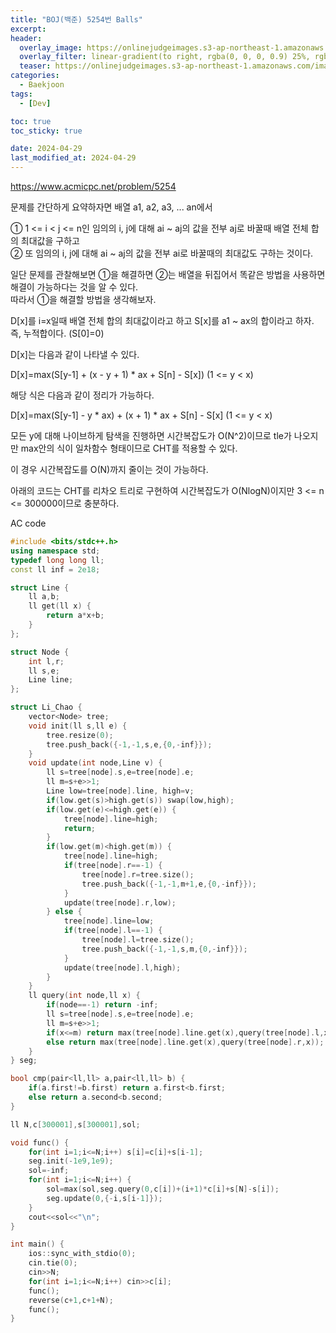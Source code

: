 ```yaml
---
title: "BOJ(백준) 5254번 Balls"
excerpt:
header:
  overlay_image: https://onlinejudgeimages.s3-ap-northeast-1.amazonaws.com/images/boj-og.png
  overlay_filter: linear-gradient(to right, rgba(0, 0, 0, 0.9) 25%, rgba(0, 0, 0, 0))
  teaser: https://onlinejudgeimages.s3-ap-northeast-1.amazonaws.com/images/boj-og.png
categories:
  - Baekjoon
tags:
  - [Dev]

toc: true
toc_sticky: true

date: 2024-04-29
last_modified_at: 2024-04-29
---
```


<https://www.acmicpc.net/problem/5254>

문제를 간단하게 요약하자면 배열 a1, a2, a3, ... an에서 

① 1 <= i < j <= n인 임의의 i, j에 대해 ai ~ aj의 값을 전부 aj로 바꿀때 배열 전체 합의 최대값을 구하고   
② 또 임의의 i, j에 대해 ai ~ aj의 값을 전부 ai로 바꿀때의 최대값도 구하는 것이다.

일단 문제를 관찰해보면 ①을 해결하면 ②는 배열을 뒤집어서 똑같은 방법을 사용하면 해결이 가능하다는 것을 알 수 있다.   
따라서 ①을 해결할 방법을 생각해보자.

D[x]를 i=x일때 배열 전체 합의 최대값이라고 하고 S[x]를 a1 ~ ax의 합이라고 하자. 즉, 누적합이다. (S[0]=0)

D[x]는 다음과 같이 나타낼 수 있다.

D[x]=max(S[y-1] + (x - y + 1) * ax + S[n] - S[x]) (1 <= y < x)

해당 식은 다음과 같이 정리가 가능하다.

D[x]=max(S[y-1] - y * ax) + (x + 1) * ax + S[n] - S[x] (1 <= y < x)

모든 y에 대해 나이브하게 탐색을 진행하면 시간복잡도가 O(N^2)이므로 tle가 나오지만 max안의 식이 일차함수 형태이므로 CHT를 적용할 수 있다.

이 경우 시간복잡도를 O(N)까지 줄이는 것이 가능하다.

아래의 코드는 CHT를 리차오 트리로 구현하여 시간복잡도가 O(NlogN)이지만 3 <= n <= 300000이므로 충분하다.

AC code
```cpp
#include <bits/stdc++.h>
using namespace std;
typedef long long ll;
const ll inf = 2e18;

struct Line {
    ll a,b;
    ll get(ll x) {
        return a*x+b;
    }
};

struct Node {
    int l,r;
    ll s,e;
    Line line;    
};

struct Li_Chao {
    vector<Node> tree;
    void init(ll s,ll e) {
    	tree.resize(0);
        tree.push_back({-1,-1,s,e,{0,-inf}});
    }
    void update(int node,Line v) {
        ll s=tree[node].s,e=tree[node].e;
        ll m=s+e>>1;
        Line low=tree[node].line, high=v;
        if(low.get(s)>high.get(s)) swap(low,high);
        if(low.get(e)<=high.get(e)) {
            tree[node].line=high;
            return;
        }
        if(low.get(m)<high.get(m)) {
            tree[node].line=high;
            if(tree[node].r==-1) {
                tree[node].r=tree.size();
                tree.push_back({-1,-1,m+1,e,{0,-inf}});
            }
            update(tree[node].r,low);
        } else {
            tree[node].line=low;
            if(tree[node].l==-1) {
                tree[node].l=tree.size();
                tree.push_back({-1,-1,s,m,{0,-inf}});
            }
            update(tree[node].l,high);
        }
    }
    ll query(int node,ll x) {
        if(node==-1) return -inf;
        ll s=tree[node].s,e=tree[node].e;
        ll m=s+e>>1;
        if(x<=m) return max(tree[node].line.get(x),query(tree[node].l,x));
        else return max(tree[node].line.get(x),query(tree[node].r,x));
    }
} seg;

bool cmp(pair<ll,ll> a,pair<ll,ll> b) {
	if(a.first!=b.first) return a.first<b.first;
	else return a.second<b.second;
}

ll N,c[300001],s[300001],sol;

void func() {
	for(int i=1;i<=N;i++) s[i]=c[i]+s[i-1];
    seg.init(-1e9,1e9);
    sol=-inf;
    for(int i=1;i<=N;i++) {
    	sol=max(sol,seg.query(0,c[i])+(i+1)*c[i]+s[N]-s[i]);
    	seg.update(0,{-i,s[i-1]});
	}
	cout<<sol<<"\n";
}

int main() {
	ios::sync_with_stdio(0);
	cin.tie(0);
    cin>>N;
    for(int i=1;i<=N;i++) cin>>c[i];
    func();
    reverse(c+1,c+1+N);
    func();
}
```
